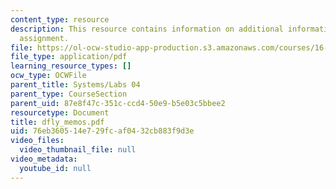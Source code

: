 ```yaml
---
content_type: resource
description: This resource contains information on additional information on the lab
  assignment.
file: https://ol-ocw-studio-app-production.s3.amazonaws.com/courses/16-01-unified-engineering-i-ii-iii-iv-fall-2005-spring-2006/76eb360514e729fcaf0432cb883f9d3e_dfly_memos.pdf
file_type: application/pdf
learning_resource_types: []
ocw_type: OCWFile
parent_title: Systems/Labs 04
parent_type: CourseSection
parent_uid: 87e8f47c-351c-ccd4-50e9-b5e03c5bbee2
resourcetype: Document
title: dfly_memos.pdf
uid: 76eb3605-14e7-29fc-af04-32cb883f9d3e
video_files:
  video_thumbnail_file: null
video_metadata:
  youtube_id: null
---
```

